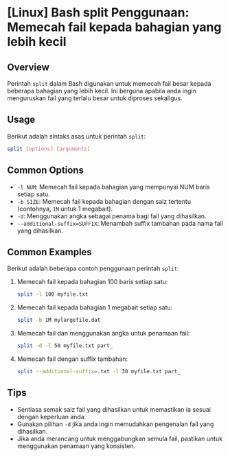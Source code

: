 # [Linux] Bash split Penggunaan: Memecah fail kepada bahagian yang lebih kecil

## Overview
Perintah `split` dalam Bash digunakan untuk memecah fail besar kepada beberapa bahagian yang lebih kecil. Ini berguna apabila anda ingin menguruskan fail yang terlalu besar untuk diproses sekaligus.

## Usage
Berikut adalah sintaks asas untuk perintah `split`:

```bash
split [options] [arguments]
```

## Common Options
- `-l NUM`: Memecah fail kepada bahagian yang mempunyai NUM baris setiap satu.
- `-b SIZE`: Memecah fail kepada bahagian dengan saiz tertentu (contohnya, `1M` untuk 1 megabait).
- `-d`: Menggunakan angka sebagai penama bagi fail yang dihasilkan.
- `--additional-suffix=SUFFIX`: Menambah suffix tambahan pada nama fail yang dihasilkan.

## Common Examples
Berikut adalah beberapa contoh penggunaan perintah `split`:

1. Memecah fail kepada bahagian 100 baris setiap satu:
   ```bash
   split -l 100 myfile.txt
   ```

2. Memecah fail kepada bahagian 1 megabait setiap satu:
   ```bash
   split -b 1M mylargefile.dat
   ```

3. Memecah fail dan menggunakan angka untuk penamaan fail:
   ```bash
   split -d -l 50 myfile.txt part_
   ```

4. Memecah fail dengan suffix tambahan:
   ```bash
   split --additional-suffix=.txt -l 30 myfile.txt part_
   ```

## Tips
- Sentiasa semak saiz fail yang dihasilkan untuk memastikan ia sesuai dengan keperluan anda.
- Gunakan pilihan `-d` jika anda ingin memudahkan pengenalan fail yang dihasilkan.
- Jika anda merancang untuk menggabungkan semula fail, pastikan untuk menggunakan penamaan yang konsisten.